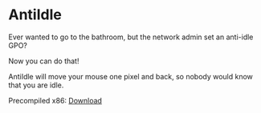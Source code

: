 # AntiIdle

Ever wanted to go to the bathroom, but the network admin set an anti-idle GPO?

Now you can do that!

AntiIdle will move your mouse one pixel and back, so nobody would know that you are idle.

Precompiled x86: [Download](https://github.com/l0x4c/AntiIdle/blob/main/bin/AntiIdle.exe)